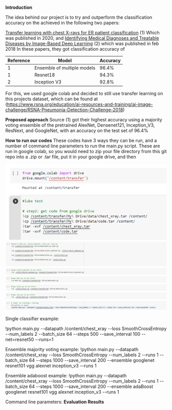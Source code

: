 
**Introduction**

The idea behind our project is to try and outperform the classification accuracy on the   achieved in the following two papers: 

[Transfer learning with chest X-rays for ER patient classification](https://www.mdpi.com/2076-3417/10/2/559) (1)
Which was published in 2020, and
[Identifying Medical Diagnoses and Treatable Diseases by Image-Based Deep Learning](https://pubmed.ncbi.nlm.nih.gov/29474911/) (2)
which was published in feb 2018
In these papers, they got classification accuracy of 

Reference | Model | Accuracy
------------ | ------------ | -------------
1 | Ensemble of multiple models | 96.4%
1 | Resnet18 | 94.3%
2 | Inception V3 | 92.8%


For this, we used google colab and decided to still use transfer learning on this projects dataset, which can be found at 
(https://www.rsna.org/education/ai-resources-and-training/ai-image-challenge/RSNA-Pneumonia-Detection-Challenge-2018)

**Proposed approach**
Source (1) got their highest accuracy using a majority voting ensemble of the pretrained AlexNet, Densenet121, Inception_V3, ResNext, and GoogleNet, with an accuracy on the test set of 96.4%

**How to run our codes**
These codes have 3 ways they can be run, and a number of command line parameters to run the main.py script. These are run in google colab, so you would need to zip your file directory from this git repo into a .zip or .tar file, put it in your google drive, and then 

![Tutorial 1](/code/colab_1.PNG)
![Tutorial 2](/code/colab_2.PNG)

Single classifier example: 

!python main.py --datapath /content/chest_xray --loss SmoothCrossEntropy --num_labels 2 --batch_size 64 --steps 500 --save_interval 100 --net=resnet50 --runs=1

Ensemble majority voting example: 
!python main.py --datapath /content/chest_xray --loss SmoothCrossEntropy --num_labels 2 --runs 1 --batch_size 64 --steps 1000 --save_interval 200 --ensemble googlenet resnet101 vgg alexnet inception_v3 --runs 1

Ensemble adaboost example: 
!python main.py --datapath /content/chest_xray --loss SmoothCrossEntropy --num_labels 2 --runs 1 --batch_size 64 --steps 1000 --save_interval 200 --ensemble adaBoost googlenet resnet101 vgg alexnet inception_v3 --runs 1

Command line parameters: 
**Evaluation Results**
